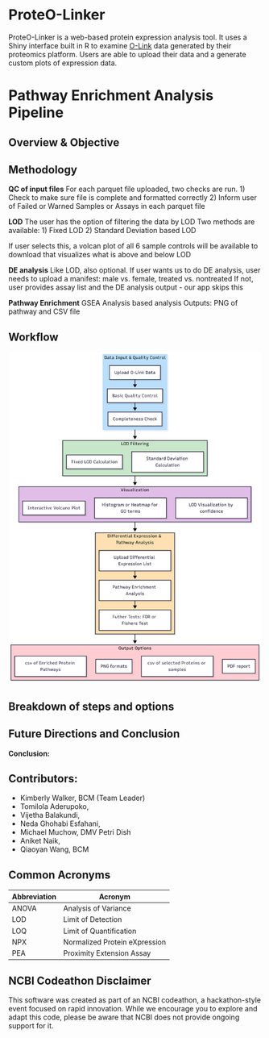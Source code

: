# ProteO-Linker
ProteO-Linker is a web-based protein expression analysis tool. It uses a Shiny interface built in R to examine [O-Link](https://olink.com/) data generated by their proteomics platform. Users are able to upload their data and a generate custom plots of expression data.

# Pathway Enrichment Analysis Pipeline

## Overview & Objective
## Methodology
**QC of input files**
For each parquet file uploaded, two checks are run.  1) Check to make sure file is complete and formatted correctly
2) Inform user of Failed or Warned Samples or Assays in each parquet file

**LOD**
The user has the option of filtering the data by LOD
Two methods are available:  1) Fixed LOD   2) Standard Deviation based LOD

If user selects this, a volcan plot of all 6 sample controls will be available to download that visualizes what is above and below LOD

**DE analysis**
Like LOD, also optional.
If user wants us to do DE analysis, user needs to upload a manifest: male vs. female, treated vs. nontreated 
If not, user provides assay list and the DE analysis output - our app skips this

**Pathway Enrichment**
GSEA Analysis based analysis
Outputs: PNG of pathway and CSV file

## Workflow
![Flowchart](Diagram_color_v3.png)

## Breakdown of steps and options

## Future Directions and Conclusion

**Conclusion:**

## Contributors: 

- Kimberly Walker, BCM (Team Leader)
- Tomilola Aderupoko,
- Vijetha Balakundi,
- Neda Ghohabi Esfahani,  
- Michael Muchow, DMV Petri Dish
- Aniket Naik, 
- Qiaoyan Wang, BCM

## Common Acronyms
Abbreviation  | Acronym
------------- | -------------
ANOVA  | Analysis of Variance
LOD | Limit of Detection
LOQ | Limit of Quantification
NPX | Normalized Protein eXpression
PEA | Proximity Extension Assay 

## NCBI Codeathon Disclaimer
This software was created as part of an NCBI codeathon, a hackathon-style event focused on rapid innovation. While we encourage you to explore and adapt this code, please be aware that NCBI does not provide ongoing support for it.
